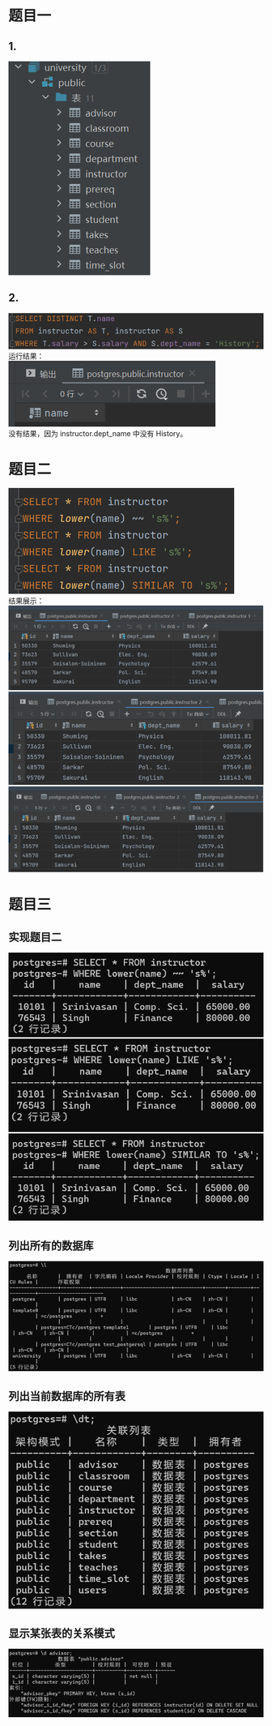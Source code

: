 # 题目一  
## 1.  
![](task3image/image-1.png)

## 2.  
![](task3image/image-2.png)  
运行结果：  
![](task3image/image-3.png)  
没有结果，因为 instructor.dept_name 中没有 History。

# 题目二  
![](task3image/image-4.png)  
结果展示：  
![](task3image/image-5.png)  
![](task3image/image-6.png)  
![](task3image/image-7.png)  

# 题目三  
## 实现题目二  
![](task3image/image-8.png)  
![](task3image/image-9.png)  
![](task3image/image-10.png)  
## 列出所有的数据库  
![](task3image/image-11.png)  
## 列出当前数据库的所有表  
![](task3image/image-12.png)  
## 显示某张表的关系模式  
![](task3image/image-13.png)